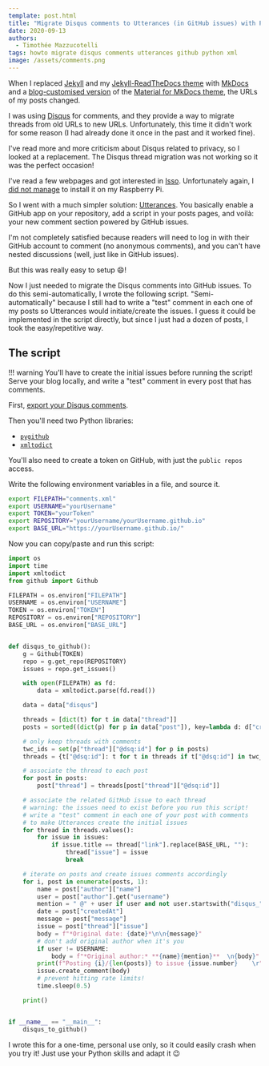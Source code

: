 ```yaml
---
template: post.html
title: "Migrate Disqus comments to Utterances (in GitHub issues) with Python"
date: 2020-09-13
authors:
  - Timothée Mazzucotelli
tags: howto migrate disqus comments utterances github python xml
image: /assets/comments.png
---
```


When I replaced [Jekyll](https://jekyllrb.com/)
and my [Jekyll-ReadTheDocs theme](https://github.com/pawamoy/jekyll-readthedocs/)
with [MkDocs](https://www.mkdocs.org/)
and a [blog-customised version](https://github.com/pawamoy/website) of
the [Material for MkDocs theme](https://squidfunk.github.io/mkdocs-material/),
the URLs of my posts changed.

I was using [Disqus](https://disqus.com) for comments,
and they provide a way to migrate threads from old URLs to new URLs.
Unfortunately, this time it didn't work for some reason
(I had already done it once in the past and it worked fine).

I've read more and more criticism about Disqus related to privacy,
so I looked at a replacement.
The Disqus thread migration was not working so it was the perfect occasion!

I've read a few webpages and got interested in [Isso](https://posativ.org/isso/).
Unfortunately again, I [did not manage](https://github.com/posativ/isso/issues/671)
to install it on my Raspberry Pi.

So I went with a much simpler solution: [Utterances](https://utteranc.es/).
You basically enable a GitHub app on your repository,
add a script in your posts pages, and voilà: your new comment section
powered by GitHub issues.

<!--more-->

I'm not completely satisfied because readers will need to log in
with their GitHub account to comment (no anonymous comments),
and you can't have nested discussions (well, just like in GitHub issues).

But this was really easy to setup :smile:!

Now I just needed to migrate the Disqus comments into GitHub issues.
To do this semi-automatically, I wrote the following script.
"Semi-automatically" because I still had to write a "test" comment
in each one of my posts so Utterances would initiate/create the issues.
I guess it could be implemented in the script directly,
but since I just had a dozen of posts, I took the easy/repetitive way.

## The script

!!! warning
    You'll have to create the initial issues before running the script!
    Serve your blog locally, and write a "test" comment in every post that has comments.

First, [export your Disqus comments](https://help.disqus.com/en/articles/1717164-comments-export).

Then you'll need two Python libraries:

- [`pygithub`](https://pypi.org/project/PyGithub/)
- [`xmltodict`](https://pypi.org/project/xmltodict/)

You'll also need to create a token on GitHub,
with just the `public repos` access.

Write the following environment variables in a file,
and source it.

```bash
export FILEPATH="comments.xml"
export USERNAME="yourUsername"
export TOKEN="yourToken"
export REPOSITORY="yourUsername/yourUsername.github.io"
export BASE_URL="https://yourUsername.github.io/"
```

Now you can copy/paste and run this script:

```python
import os
import time
import xmltodict
from github import Github

FILEPATH = os.environ["FILEPATH"]
USERNAME = os.environ["USERNAME"]
TOKEN = os.environ["TOKEN"]
REPOSITORY = os.environ["REPOSITORY"]
BASE_URL = os.environ["BASE_URL"]


def disqus_to_github():
    g = Github(TOKEN)
    repo = g.get_repo(REPOSITORY)
    issues = repo.get_issues()

    with open(FILEPATH) as fd:
        data = xmltodict.parse(fd.read())

    data = data["disqus"]

    threads = [dict(t) for t in data["thread"]]
    posts = sorted((dict(p) for p in data["post"]), key=lambda d: d["createdAt"])

    # only keep threads with comments
    twc_ids = set(p["thread"]["@dsq:id"] for p in posts)
    threads = {t["@dsq:id"]: t for t in threads if t["@dsq:id"] in twc_ids}

    # associate the thread to each post
    for post in posts:
        post["thread"] = threads[post["thread"]["@dsq:id"]]

    # associate the related GitHub issue to each thread
    # warning: the issues need to exist before you run this script!
    # write a "test" comment in each one of your post with comments
    # to make Utterances create the initial issues
    for thread in threads.values():
        for issue in issues:
            if issue.title == thread["link"].replace(BASE_URL, ""):
                thread["issue"] = issue
                break

    # iterate on posts and create issues comments accordingly
    for i, post in enumerate(posts, 1):
        name = post["author"]["name"]
        user = post["author"].get("username")
        mention = " @" + user if user and not user.startswith("disqus_") else ""
        date = post["createdAt"]
        message = post["message"]
        issue = post["thread"]["issue"]
        body = f"*Original date: {date}*\n\n{message}"
        # don't add original author when it's you
        if user != USERNAME:
            body = f"*Original author:* **{name}{mention}**  \n{body}" 
        print(f"Posting {i}/{len(posts)} to issue {issue.number}    \r", end="")
        issue.create_comment(body)
        # prevent hitting rate limits!
        time.sleep(0.5)

    print()


if __name__ == "__main__":
    disqus_to_github()
```

I wrote this for a one-time, personal use only,
so it could easily crash when you try it!
Just use your Python skills and adapt it :wink: